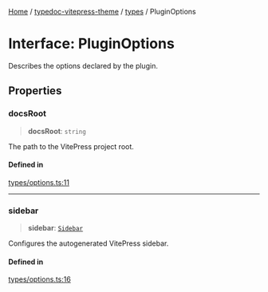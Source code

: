 [Home](../../../README.md) / [typedoc-vitepress-theme](../../README.md) / [types](../README.md) / PluginOptions

# Interface: PluginOptions

Describes the options declared by the plugin.

## Properties

### docsRoot

> **docsRoot**: `string`

The path to the VitePress project root.

#### Defined in

[types/options.ts:11](https://github.com/typedoc2md/typedoc-plugin-markdown/blob/7934b23566f374f44fe6de5fd9240ab185bf799f/packages/typedoc-vitepress-theme/src/types/options.ts#L11)

***

### sidebar

> **sidebar**: [`Sidebar`](Sidebar.md)

Configures the autogenerated VitePress sidebar.

#### Defined in

[types/options.ts:16](https://github.com/typedoc2md/typedoc-plugin-markdown/blob/7934b23566f374f44fe6de5fd9240ab185bf799f/packages/typedoc-vitepress-theme/src/types/options.ts#L16)
